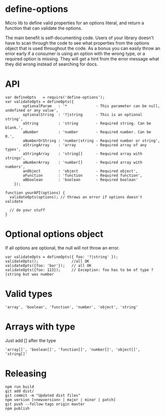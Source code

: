 define-options
==============

Micro lib to define valid properties for an options literal, and return a function that can validate the options.

The main benefit is self-documenting code. Users of your library doesn't have to scan through the code to see what
properties from the options object that is used throughout the code. As a bonus you can easily throw an error early
if a consumer is using an option with the wrong type, or a required option is missing. They will get a hint from the
error message what they did wrong instead of searching for docs.

# API

    var defineOpts   = require('define-options');
    var validateOpts = defineOpts({
            optionalParam   : '*             - This parameter can be null, undefined or any value',
            optionalString  : '?|string      - This is an optional string',
            aString         : 'string        - Required string. Can be blank.',
            aNumber         : 'number        - Required number. Can be 0.',
            aNumberOrString : 'number|string - Required number or string',
            aStringArray    : 'array         - Required array of any types',
            aStringArray    : 'string[]      - Required array with strings',
            aNumberArray    : 'number[]      - Required array with numbers',
            anObject        : 'object        - Required object',
            aFunction       : 'function      - Required function',
            aBboolean       : 'boolean       - Required boolean'
        });

    function yourAPI(options) {
      validateOpts(options); // throws an error if options doesn't validate

      // do your stuff
    }

# Optional options object
If all options are optional, the null will not throw an error.

    var validateOpts = defineOpts({ foo: '?|string' });
    validateOpts();               //all OK
    validateOpts({foo: 'bar'});   // all OK
    validateOpts({foo: 123});     // Exception: foo has to be of type ?|string but was number

# Valid types

    'array', 'boolean', 'function', 'number', 'object', 'string'

# Arrays with type
Just add [] after the type

    'array[]', 'boolean[]', 'function[]', 'number[]', 'object[]', 'string[]'

# Releasing

    npm run build
    git add dist/
    git commit -m "Updated dist files"
    npm version [<newversion> | major | minor | patch]
    git push --follow-tags origin master
    npm publish
